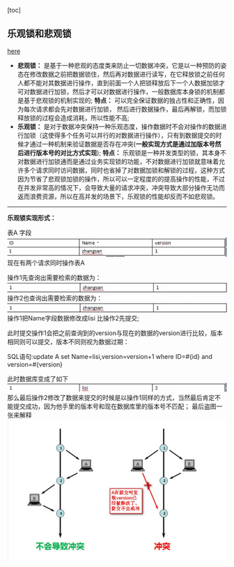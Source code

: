 [toc]
## 乐观锁和悲观锁
[here](https://zhuanlan.zhihu.com/p/31537871)
* **悲观锁：** 是基于一种悲观的态度类来防止一切数据冲突，它是以一种预防的姿态在修改数据之前把数据锁住，然后再对数据进行读写，在它释放锁之前任何人都不能对其数据进行操作，直到前面一个人把锁释放后下一个人数据加锁才可对数据进行加锁，然后才可以对数据进行操作，一般数据库本身锁的机制都是基于悲观锁的机制实现的;
**特点：** 可以完全保证数据的独占性和正确性，因为每次请求都会先对数据进行加锁， 然后进行数据操作，最后再解锁，而加锁释放锁的过程会造成消耗，所以性能不高;
* **乐观锁：** 是对于数据冲突保持一种乐观态度，操作数据时不会对操作的数据进行加锁（这使得多个任务可以并行的对数据进行操作），只有到数据提交的时候才通过一种机制来验证数据是否存在冲突(**一般实现方式是通过加版本号然后进行版本号的对比方式实现**);
**特点：** 乐观锁是一种并发类型的锁，其本身不对数据进行加锁通而是通过业务实现锁的功能，不对数据进行加锁就意味着允许多个请求同时访问数据，同时也省掉了对数据加锁和解锁的过程，这种方式因为节省了悲观锁加锁的操作，所以可以一定程度的的提高操作的性能，不过在并发非常高的情况下，会导致大量的请求冲突，冲突导致大部分操作无功而返而浪费资源，所以在高并发的场景下，乐观锁的性能却反而不如悲观锁。
***
**乐观锁实现形式：**

表A 字段
![here](../picture/面试/positive_lock/table1.webp)
现在有两个请求同时操作表A

操作1先查询出需要检索的数据为：
![here](../picture/面试/positive_lock/table2.webp)
操作2也查询出需要检索的数据为：
![here](../picture/面试/positive_lock/table2.webp)
操作1把Name字段数据修改成lisi 比操作2先提交;

此时提交操作1会把之前查询到的version与现在的数据的version进行比较，版本相同则可以提交，版本不同则视为数据过期：

SQL语句:update A set Name=lisi,version=version+1 where ID=#{id} and version=#{version}

此时数据库变成了如下
![here](../picture/面试/positive_lock/table3.webp)
那么最后操作2修改了数据来提交的时候是以操作1同样的方式，当然最后肯定不能提交成功，因为他手里的版本号和现在数据库里的版本号不匹配；
最后盗图一张来解释
![here](../picture/面试/positive_lock/picture1.webp)

